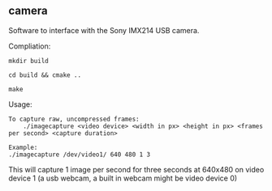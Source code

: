 ## camera

Software to interface with the Sony IMX214 USB camera.

Compliation:

    mkdir build 
    
    cd build && cmake ..
    
    make 

Usage:

    To capture raw, uncompressed frames:
        ./imagecapture <video device> <width in px> <height in px> <frames per second> <capture duration>

    Example:
    ./imagecapture /dev/video1/ 640 480 1 3



This will capture 1 image per second for three seconds at 640x480 on video device 1 (a usb webcam, a built in webcam might be video device 0)
